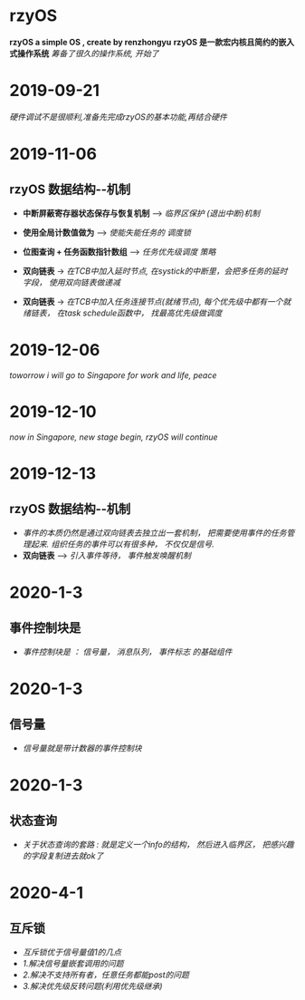 ﻿# rzyOS
**rzyOS a simple OS , create by renzhongyu**
**rzyOS 是一款宏内核且简约的嵌入式操作系统**
*筹备了很久的操作系统, 开始了*

# 2019-09-21 
*硬件调试不是很顺利,准备先完成rzyOS的基本功能,再结合硬件*

# 2019-11-06 
## rzyOS 数据结构--机制

-	**中断屏蔽寄存器状态保存与恢复机制** --> *临界区保护 (退出中断)机制*

-	**使用全局计数值做为** --> *使能失能任务的 调度锁*

-	**位图查询 + 任务函数指针数组** --> *任务优先级调度 策略*

-	**双向链表** -> *在TCB中加入延时节点, 在systick的中断里，会把多任务的延时字段， 使用双向链表做递减*
-	**双向链表** -> *在TCB中加入任务连接节点(就绪节点), 每个优先级中都有一个就绪链表， 在task schedule函数中， 找最高优先级做调度*

# 2019-12-06
*toworrow i will go to Singapore for work and life, peace*

# 2019-12-10
*now in Singapore, new stage begin, rzyOS will continue*

# 2019-12-13
## rzyOS 数据结构--机制

-	*事件的本质仍然是通过双向链表去独立出一套机制， 把需要使用事件的任务管理起来. 组织任务的事件可以有很多种， 不仅仅是信号.*
-	**双向链表** --> *引入事件等待， 事件触发唤醒机制*

# 2020-1-3
## 事件控制块是

-	*事件控制块是 ： 信号量， 消息队列， 事件标志 的基础组件*

# 2020-1-3
## 信号量

-	*信号量就是带计数器的事件控制块*


# 2020-1-3
## 状态查询

-	*关于状态查询的套路 : 就是定义一个info的结构， 然后进入临界区， 把感兴趣的字段复制进去就ok了*

# 2020-4-1
## 互斥锁

-	*互斥锁优于信号量值1的几点*
-	*1.解决信号量嵌套调用的问题*
-	*2.解决不支持所有者，任意任务都能post的问题*
-	*3.解决优先级反转问题(利用优先级继承)*